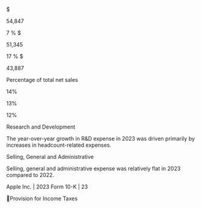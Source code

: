 $

54,847

 7 % $

51,345

 17 % $

43,887

Percentage of total net sales

 14%

 13%

 12%

Research and Development

The year-over-year growth in R&D expense in 2023 was driven primarily by increases in headcount-related expenses.

Selling, General and Administrative

Selling, general and administrative expense was relatively flat in 2023 compared to 2022.

Apple Inc. | 2023 Form 10-K | 23

Provision for Income Taxes